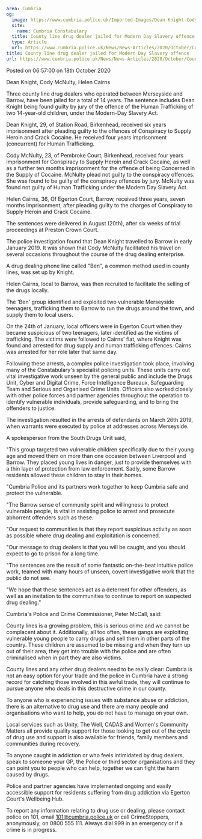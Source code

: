```yaml
area: Cumbria
og:
  image: https://www.cumbria.police.uk/Imported-Images/Dean-Knight-Cody-McNulty-Helen-Cairns-Cropped-380x240.jpg
  site:
    name: Cumbria Constabulary
  title: County line drug dealer jailed for Modern Day Slavery offence
  type: Article
  url: https://www.cumbria.police.uk/News/News-Articles/2020/October/County-line-drug-dealer-jailed-for-Modern-Day-Slavery-offence.aspx
title: County line drug dealer jailed for Modern Day Slavery offence
url: https://www.cumbria.police.uk/News/News-Articles/2020/October/County-line-drug-dealer-jailed-for-Modern-Day-Slavery-offence.aspx
```

Posted on 06:57:00 on 18th October 2020

Dean Knight, Cody McNulty, Helen Cairns

Three county line drug dealers who operated between Merseyside and Barrow, have been jailed for a total of 14 years. The sentence includes Dean Knight being found guilty by jury of the offence of the Human Trafficking of two 14-year-old children, under the Modern-Day Slavery Act.

Dean Knight, 29, of Station Road, Birkenhead, received six years imprisonment after pleading guilty to the offences of Conspiracy to Supply Heroin and Crack Cocaine. He received four years imprisonment (concurrent) for Human Trafficking.

Cody McNulty, 23, of Pembroke Court, Birkenhead, received four years imprisonment for Conspiracy to Supply Heroin and Crack Cocaine, as well as a further ten months imprisonment for the offence of being Concerned in the Supply of Cocaine. McNulty plead not guilty to the conspiracy offences. She was found to be guilty of the conspiracy offences by jury. McNulty was found not guilty of Human Trafficking under the Modern Day Slavery Act.

Helen Cairns, 36, Of Egerton Court, Barrow, received three years, seven months imprisonment, after pleading guilty to the charges of Conspiracy to Supply Heroin and Crack Cocaine.

The sentences were delivered in August (20th), after six weeks of trial proceedings at Preston Crown Court.

The police investigation found that Dean Knight travelled to Barrow in early January 2019. It was shown that Cody McNulty facilitated his travel on several occasions throughout the course of the drug dealing enterprise.

A drug dealing phone line called "Ben", a common method used in county lines, was set up by Knight.

Helen Cairns, local to Barrow, was then recruited to facilitate the selling of the drugs locally.

The 'Ben' group identified and exploited two vulnerable Merseyside teenagers, trafficking them to Barrow to run the drugs around the town, and supply them to local users.

On the 24th of January, local officers were in Egerton Court when they became suspicious of two teenagers, later identified as the victims of trafficking. The victims were followed to Cairns' flat, where Knight was found and arrested for drug supply and human trafficking offences. Cairns was arrested for her role later that same day.

Following these arrests, a complex police investigation took place, involving many of the Constabulary's specialist policing units. These units carry out vital investigative work unseen by the general public and include the Drugs Unit, Cyber and Digital Crime, Force Intelligence Bureaux, Safeguarding Team and Serious and Organised Crime Units. Officers also worked closely with other police forces and partner agencies throughout the operation to identify vulnerable individuals, provide safeguarding, and to bring the offenders to justice.

The investigation resulted in the arrests of defendants on March 26th 2019, when warrants were executed by police at addresses across Merseyside.

A spokesperson from the South Drugs Unit said,

"This group targeted two vulnerable children specifically due to their young age and moved them on more than one occasion between Liverpool and Barrow. They placed young lives in danger, just to provide themselves with a thin layer of protection from law enforcement. Sadly, some Barrow residents allowed these children to stay in their homes.

"Cumbria Police and its partners work together to keep Cumbria safe and protect the vulnerable.

"The Barrow sense of community spirit and willingness to protect vulnerable people, is vital in assisting police to arrest and prosecute abhorrent offenders such as these.

"Our request to communities is that they report suspicious activity as soon as possible where drug dealing and exploitation is concerned.

"Our message to drug dealers is that you will be caught, and you should expect to go to prison for a long time.

"The sentences are the result of some fantastic on-the-beat intuitive police work, teamed with many hours of unseen, covert investigative work that the public do not see.

"We hope that these sentences act as a deterrent for other offenders, as well as an invitation to the communities to continue to report on suspected drug dealing."

Cumbria's Police and Crime Commissioner, Peter McCall, said:

County lines is a growing problem, this is serious crime and we cannot be complacent about it. Additionally, all too often, these gangs are exploiting vulnerable young people to carry drugs and sell them in other parts of the country. These children are assumed to be missing and when they turn up out of their area, they get into trouble with the police and are often criminalised when in part they are also victims.

County lines and any other drug dealers need to be really clear: Cumbria is not an easy option for your trade and the police in Cumbria have a strong record for catching those involved in this awful trade, they will continue to pursue anyone who deals in this destructive crime in our county.

To anyone who is experiencing issues with substance abuse or addiction, there is an alternative to drug use and there are many people and organisations who want to help, you do not have to manage on your own.

Local services such as Unity, The Well, CADAS and Women's Community Matters all provide quality support for those looking to get out of the cycle of drug use and support is also available for friends, family members and communities during recovery.

To anyone caught in addiction or who feels intimidated by drug dealers, speak to someone your GP, the Police or third sector organisations and they can point you to people who can help, together we can fight the harm caused by drugs.

Police and partner agencies have implemented ongoing and easily accessible support for residents suffering from drug addiction via Egerton Court's Wellbeing Hub.

To report any information relating to drug use or dealing, please contact police on 101, email 101@cumbria.police.uk or call CrimeStoppers, anonymously, on 0800 555 111. Always dial 999 in an emergency or if a crime is in progress.
